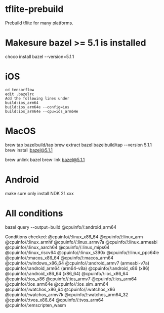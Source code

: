 # tflite-prebuild
Prebuild tflite for many platforms.

# Makesure bazel >= 5.1 is installed
choco install bazel --version=5.1.1

# iOS
```
cd tensorflow
edit .bazelrc
Add the following lines under 
build:ios_arm64
build:ios_arm64e --config=ios
build:ios_arm64e --cpu=ios_arm64e
```

# MacOS
brew tap bazelbuild/tap
brew extract bazel bazelbuild/tap --version 5.1.1
brew install bazel@5.1.1

brew unlink bazel
brew link bazel@5.1.1

# Android
make sure only install NDK 21.xxx

# All conditions
bazel query --output=build @cpuinfo//:android_arm64

Conditions checked:
 @cpuinfo//:linux_x86_64
 @cpuinfo//:linux_arm
 @cpuinfo//:linux_armhf
 @cpuinfo//:linux_armv7a
 @cpuinfo//:linux_armeabi
 @cpuinfo//:linux_aarch64
 @cpuinfo//:linux_mips64
 @cpuinfo//:linux_riscv64
 @cpuinfo//:linux_s390x
 @cpuinfo//:linux_ppc64le
 @cpuinfo//:macos_x86_64
 @cpuinfo//:macos_arm64
 @cpuinfo//:windows_x86_64
 @cpuinfo//:android_armv7   (armeabi-v7a)
 @cpuinfo//:android_arm64   (arm64-v8a)
 @cpuinfo//:android_x86     (x86)
 @cpuinfo//:android_x86_64  (x86_64)
 @cpuinfo//:ios_x86_64
 @cpuinfo//:ios_x86
 @cpuinfo//:ios_armv7
 @cpuinfo//:ios_arm64
 @cpuinfo//:ios_arm64e
 @cpuinfo//:ios_sim_arm64
 @cpuinfo//:watchos_x86_64
 @cpuinfo//:watchos_x86
 @cpuinfo//:watchos_armv7k
 @cpuinfo//:watchos_arm64_32
 @cpuinfo//:tvos_x86_64
 @cpuinfo//:tvos_arm64
 @cpuinfo//:emscripten_wasm